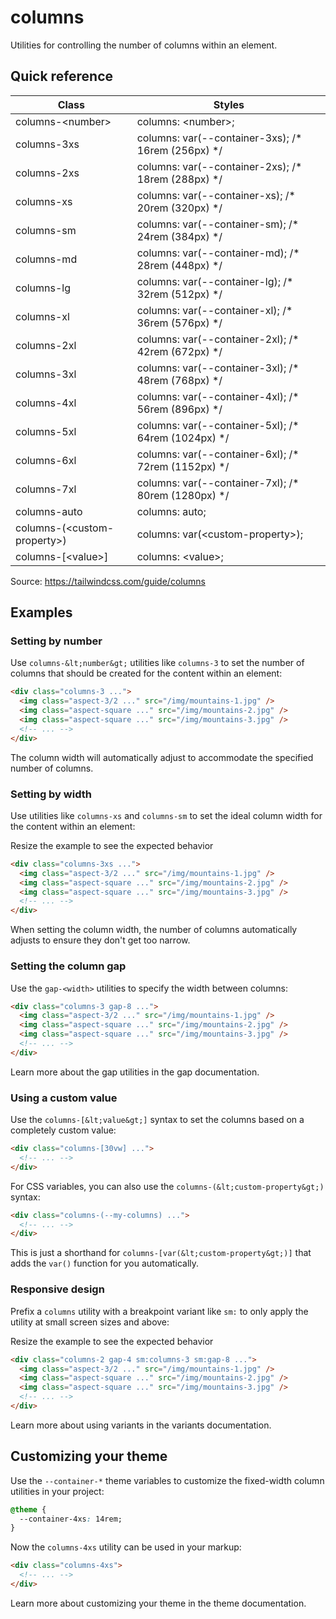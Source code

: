 # columns

Utilities for controlling the number of columns within an element.

## Quick reference

| Class                       | Styles                                                |
| --------------------------- | ----------------------------------------------------- |
| columns-&lt;number&gt;            | columns: &lt;number&gt;;                                    |
| columns-3xs                 | columns: var(--container-3xs); /* 16rem (256px) */  |
| columns-2xs                 | columns: var(--container-2xs); /* 18rem (288px) */  |
| columns-xs                  | columns: var(--container-xs); /* 20rem (320px) */   |
| columns-sm                  | columns: var(--container-sm); /* 24rem (384px) */   |
| columns-md                  | columns: var(--container-md); /* 28rem (448px) */   |
| columns-lg                  | columns: var(--container-lg); /* 32rem (512px) */   |
| columns-xl                  | columns: var(--container-xl); /* 36rem (576px) */   |
| columns-2xl                 | columns: var(--container-2xl); /* 42rem (672px) */  |
| columns-3xl                 | columns: var(--container-3xl); /* 48rem (768px) */  |
| columns-4xl                 | columns: var(--container-4xl); /* 56rem (896px) */  |
| columns-5xl                 | columns: var(--container-5xl); /* 64rem (1024px) */ |
| columns-6xl                 | columns: var(--container-6xl); /* 72rem (1152px) */ |
| columns-7xl                 | columns: var(--container-7xl); /* 80rem (1280px) */ |
| columns-auto                | columns: auto;                                        |
| columns-(&lt;custom-property&gt;) | columns: var(&lt;custom-property&gt;);                      |
| columns-\[&lt;value&gt;\]         | columns: &lt;value&gt;;                                     |

Source: https://tailwindcss.com/guide/columns

## Examples

### Setting by number

Use `columns-&lt;number&gt;` utilities like `columns-3` to set the number of columns that should be created for the content within an element:

```html
<div class="columns-3 ...">
  <img class="aspect-3/2 ..." src="/img/mountains-1.jpg" />
  <img class="aspect-square ..." src="/img/mountains-2.jpg" />
  <img class="aspect-square ..." src="/img/mountains-3.jpg" />
  <!-- ... -->
</div>
```

The column width will automatically adjust to accommodate the specified number of columns.

### Setting by width

Use utilities like `columns-xs` and `columns-sm` to set the ideal column width for the content within an element:

Resize the example to see the expected behavior

```html
<div class="columns-3xs ...">
  <img class="aspect-3/2 ..." src="/img/mountains-1.jpg" />
  <img class="aspect-square ..." src="/img/mountains-2.jpg" />
  <img class="aspect-square ..." src="/img/mountains-3.jpg" />
  <!-- ... -->
</div>
```

When setting the column width, the number of columns automatically adjusts to ensure they don't get too narrow.

### Setting the column gap

Use the `gap-<width>` utilities to specify the width between columns:

```html
<div class="columns-3 gap-8 ...">
  <img class="aspect-3/2 ..." src="/img/mountains-1.jpg" />
  <img class="aspect-square ..." src="/img/mountains-2.jpg" />
  <img class="aspect-square ..." src="/img/mountains-3.jpg" />
  <!-- ... -->
</div>
```

Learn more about the gap utilities in the gap documentation.

### Using a custom value

Use the `columns-[&lt;value&gt;]` syntax to set the columns based on a completely custom value:

```html
<div class="columns-[30vw] ...">
  <!-- ... -->
</div>
```

For CSS variables, you can also use the `columns-(&lt;custom-property&gt;)` syntax:

```html
<div class="columns-(--my-columns) ...">
  <!-- ... -->
</div>
```

This is just a shorthand for `columns-[var(&lt;custom-property&gt;)]` that adds the `var()` function for you automatically.

### Responsive design

Prefix a `columns` utility with a breakpoint variant like `sm:` to only apply the utility at small screen sizes and above:

Resize the example to see the expected behavior

```html
<div class="columns-2 gap-4 sm:columns-3 sm:gap-8 ...">
  <img class="aspect-3/2 ..." src="/img/mountains-1.jpg" />
  <img class="aspect-square ..." src="/img/mountains-2.jpg" />
  <img class="aspect-square ..." src="/img/mountains-3.jpg" />
  <!-- ... -->
</div>
```

Learn more about using variants in the variants documentation.

## Customizing your theme

Use the `--container-*` theme variables to customize the fixed-width column utilities in your project:

```css
@theme {
  --container-4xs: 14rem;
}
```

Now the `columns-4xs` utility can be used in your markup:

```html
<div class="columns-4xs">
  <!-- ... -->
</div>
```

Learn more about customizing your theme in the theme documentation.
